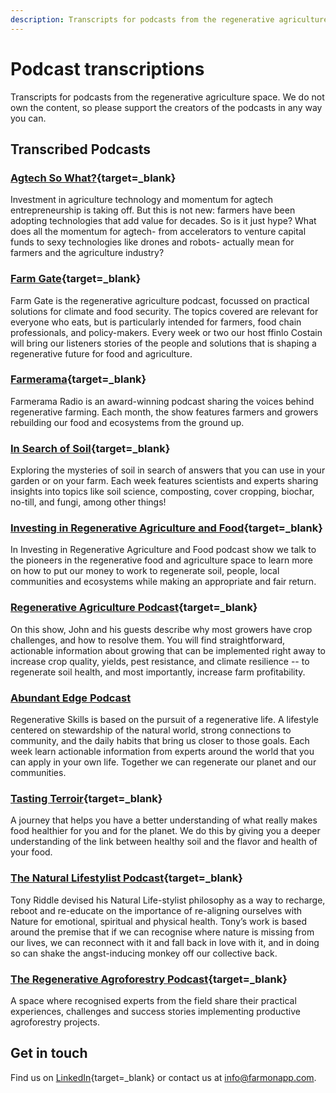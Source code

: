 ```yaml
--- 
description: Transcripts for podcasts from the regenerative agriculture space. Search and find episodes and timestamps.
---
```


# Podcast transcriptions
Transcripts for podcasts from the regenerative agriculture space. We do not own the content, so please support the creators of the podcasts in any way you can.

## Transcribed Podcasts

### [Agtech So What?](https://www.agtechsowhat.com/){target=_blank}
Investment in agriculture technology and momentum for agtech entrepreneurship is taking off. But this is not new: farmers have been adopting technologies that add value for decades. So is it just hype? What does all the momentum for agtech- from accelerators to venture capital funds to sexy technologies like drones and robots- actually mean for farmers and the agriculture industry?

### [Farm Gate](https://www.faifarms.com/podcasts/){target=_blank}
Farm Gate is the regenerative agriculture podcast, focussed on practical solutions for climate and food security. The topics covered are relevant for everyone who eats, but is particularly intended for farmers, food chain professionals, and policy-makers. Every week or two our host ffinlo Costain will bring our listeners stories of the people and solutions that is shaping a regenerative future for food and agriculture.

### [Farmerama](https://farmerama.co){target=_blank}
Farmerama Radio is an award-winning podcast sharing the voices behind regenerative farming. Each month, the show features farmers and growers rebuilding our food and ecosystems from the ground up. 

### [In Search of Soil](https://insearchofsoil.libsyn.com/){target=_blank}
Exploring the mysteries of soil in search of answers that you can use in your garden or on your farm.
Each week features scientists and experts sharing insights into topics like soil science, composting, cover cropping, biochar, no-till, and fungi, among other things!

### [Investing in Regenerative Agriculture and Food](https://investinginregenerativeagriculture.com/){target=_blank}
In Investing in Regenerative Agriculture and Food podcast show we talk to the pioneers in the regenerative food and agriculture space to learn more on how to put our money to work to regenerate soil, people, local communities and ecosystems while making an appropriate and fair return.

### [Regenerative Agriculture Podcast](https://regenerativeagriculturepodcast.com){target=_blank}
On this show, John and his guests describe why most growers have crop challenges, and how to resolve them. You will find straightforward, actionable information about growing that can be implemented right away to increase crop quality, yields, pest resistance, and climate resilience -- to regenerate soil health, and most importantly, increase farm profitability.

### [Abundant Edge Podcast](https://podcasts.apple.com/us/podcast/regenerative-skills/id1199230234)
Regenerative Skills is based on the pursuit of a regenerative life. A lifestyle centered on stewardship of the natural world, strong connections to community, and the daily habits that bring us closer to those goals. Each week learn actionable information from experts around the world that you can apply in your own life. Together we can regenerate our planet and our communities.

### [Tasting Terroir](https://podvine.com/podcast/tasting-terroir){target=_blank}
A journey that helps you have a better understanding of what really makes food healthier for you and for the planet. We do this by giving you a deeper understanding of the link between healthy soil and the flavor and health of your food.

### [The Natural Lifestylist Podcast](https://podcasts.apple.com/gb/podcast/the-natural-lifestylist-podcast/id1480720354){target=_blank}
Tony Riddle devised his Natural Life-stylist philosophy as a way to recharge, reboot and re-educate on the importance of re-aligning ourselves with Nature for emotional, spiritual and physical health. Tony’s work is based around the premise that if we can recognise where nature is missing from our lives, we can reconnect with it and fall back in love with it, and in doing so can shake the angst-inducing monkey off our collective back.

### [The Regenerative Agroforestry Podcast](https://www.regenerativeagroforestry.org/){target=_blank}
A space where recognised experts from the field share their practical experiences, challenges and success stories  implementing productive agroforestry projects.

## Get in touch
Find us on [LinkedIn](https://www.linkedin.com/company/farm-on/){target=_blank} or contact us at [info@farmonapp.com](mailto:info@farmonapp.com).
